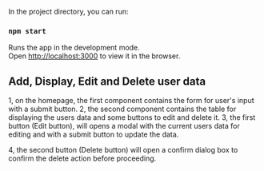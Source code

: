 In the project directory, you can run:

### `npm start`

Runs the app in the development mode.\
Open [http://localhost:3000](http://localhost:3000) to view it in the browser.


## Add, Display, Edit and Delete user data
1, on the homepage, the first component contains the form for user's input with a submit button.
2, the second component contains the table for displaying the users data and some buttons to edit and delete it.
3, the first button (Edit button), will opens a modal with the current users data for editing and with a submit button to update the data.

4, the second button (Delete button) will open a confirm dialog box to confirm the delete action before proceeding.


